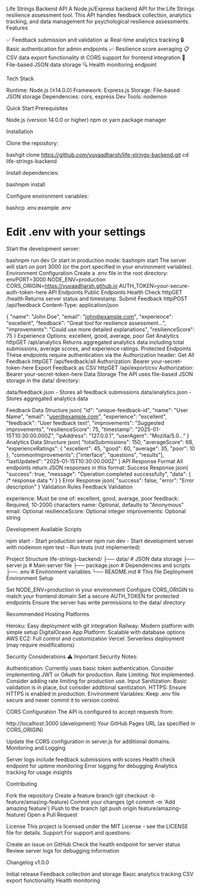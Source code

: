 Life Strings Backend API
A Node.js/Express backend API for the Life Strings resilience assessment tool. This API handles feedback collection, analytics tracking, and data management for psychological resilience assessments.
Features

✅ Feedback submission and validation
📊 Real-time analytics tracking
🔒 Basic authentication for admin endpoints
📈 Resilience score averaging
📋 CSV data export functionality
🌐 CORS support for frontend integration
💾 File-based JSON data storage
🔍 Health monitoring endpoint

Tech Stack

Runtime: Node.js (≥14.0.0)
Framework: Express.js
Storage: File-based JSON storage
Dependencies: cors, express
Dev Tools: nodemon

Quick Start
Prerequisites

Node.js (version 14.0.0 or higher)
npm or yarn package manager

Installation

Clone the repository:

bashgit clone https://github.com/yuvaadharsh/life-strings-backend.git
cd life-strings-backend

Install dependencies:

bashnpm install

Configure environment variables:

bashcp .env.example .env
# Edit .env with your settings

Start the development server:

bashnpm run dev
Or start in production mode:
bashnpm start
The server will start on port 3000 (or the port specified in your environment variables).
Environment Configuration
Create a .env file in the root directory:
envPORT=3000
NODE_ENV=production
CORS_ORIGIN=https://yuvaadharsh.github.io
AUTH_TOKEN=your-secure-auth-token-here
API Endpoints
Public Endpoints
Health Check
httpGET /health
Returns server status and timestamp.
Submit Feedback
httpPOST /api/feedback
Content-Type: application/json

{
  "name": "John Doe",
  "email": "john@example.com",
  "experience": "excellent",
  "feedback": "Great tool for resilience assessment...",
  "improvements": "Could use more detailed explanations",
  "resilienceScore": 75
}
Experience Options: excellent, good, average, poor
Get Analytics
httpGET /api/analytics
Returns aggregated analytics data including total submissions, average scores, and experience ratings.
Protected Endpoints
These endpoints require authentication via the Authorization header:
Get All Feedback
httpGET /api/feedback/all
Authorization: Bearer your-secret-token-here
Export Feedback as CSV
httpGET /api/export/csv
Authorization: Bearer your-secret-token-here
Data Storage
The API uses file-based JSON storage in the data/ directory:

data/feedback.json - Stores all feedback submissions
data/analytics.json - Stores aggregated analytics data

Feedback Data Structure
json{
  "id": "unique-feedback-id",
  "name": "User Name",
  "email": "user@example.com",
  "experience": "excellent",
  "feedback": "User feedback text",
  "improvements": "Suggested improvements",
  "resilienceScore": 75,
  "timestamp": "2025-01-15T10:30:00.000Z",
  "ipAddress": "127.0.0.1",
  "userAgent": "Mozilla/5.0..."
}
Analytics Data Structure
json{
  "totalSubmissions": 150,
  "averageScore": 68,
  "experienceRatings": {
    "excellent": 45,
    "good": 60,
    "average": 35,
    "poor": 10
  },
  "commonImprovements": ["interface", "questions", "results"],
  "lastUpdated": "2025-01-15T10:30:00.000Z"
}
API Response Format
All endpoints return JSON responses in this format:
Success Response
json{
  "success": true,
  "message": "Operation completed successfully",
  "data": { /* response data */ }
}
Error Response
json{
  "success": false,
  "error": "Error description"
}
Validation Rules
Feedback Validation

experience: Must be one of: excellent, good, average, poor
feedback: Required, 10-2000 characters
name: Optional, defaults to "Anonymous"
email: Optional
resilienceScore: Optional integer
improvements: Optional string

Development
Available Scripts

npm start - Start production server
npm run dev - Start development server with nodemon
npm test - Run tests (not implemented)

Project Structure
life-strings-backend/
├── data/                 # JSON data storage
├── server.js            # Main server file
├── package.json         # Dependencies and scripts
├── .env                # Environment variables
└── README.md           # This file
Deployment
Environment Setup

Set NODE_ENV=production in your environment
Configure CORS_ORIGIN to match your frontend domain
Set a secure AUTH_TOKEN for protected endpoints
Ensure the server has write permissions to the data/ directory

Recommended Hosting Platforms

Heroku: Easy deployment with git integration
Railway: Modern platform with simple setup
DigitalOcean App Platform: Scalable with database options
AWS EC2: Full control and customization
Vercel: Serverless deployment (may require modifications)

Security Considerations
⚠️ Important Security Notes:

Authentication: Currently uses basic token authentication. Consider implementing JWT or OAuth for production.
Rate Limiting: Not implemented. Consider adding rate limiting for production use.
Input Sanitization: Basic validation is in place, but consider additional sanitization.
HTTPS: Ensure HTTPS is enabled in production.
Environment Variables: Keep .env file secure and never commit it to version control.

CORS Configuration
The API is configured to accept requests from:

http://localhost:3000 (development)
Your GitHub Pages URL (as specified in CORS_ORIGIN)

Update the CORS configuration in server.js for additional domains.
Monitoring and Logging

Server logs include feedback submissions with scores
Health check endpoint for uptime monitoring
Error logging for debugging
Analytics tracking for usage insights

Contributing

Fork the repository
Create a feature branch (git checkout -b feature/amazing-feature)
Commit your changes (git commit -m 'Add amazing feature')
Push to the branch (git push origin feature/amazing-feature)
Open a Pull Request

License
This project is licensed under the MIT License - see the LICENSE file for details.
Support
For support and questions:

Create an issue on GitHub
Check the health endpoint for server status
Review server logs for debugging information

Changelog
v1.0.0

Initial release
Feedback collection and storage
Basic analytics tracking
CSV export functionality
Health monitoring
